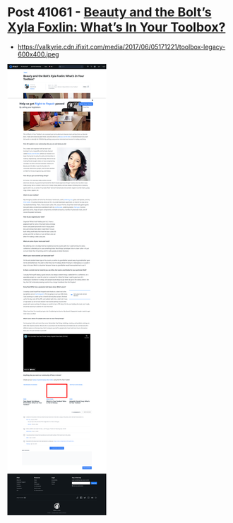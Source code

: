 # Post 41061 - [Beauty and the Bolt&#8217;s Xyla Foxlin: What&#8217;s In Your Toolbox?](https://www.ifixit.com/News/41061/beauty-and-the-bolts-xyla-foxlin-whats-in-your-toolbox)

- https://valkyrie.cdn.ifixit.com/media/2017/06/05171221/toolbox-legacy-600x400.jpeg

![screencap](screenshots/7c3402bf-fcf1-4bae-b200-4da3d80f3c0c.png)
